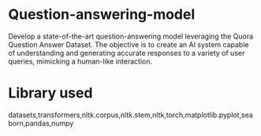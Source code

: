 # Question-answering-model
Develop a state-of-the-art question-answering model leveraging the Quora Question Answer Dataset. The objective is to create an AI system capable of understanding and generating accurate responses to a variety of user queries, mimicking a human-like interaction.

# Library used
datasets,transformers,nltk.corpus,nltk.stem,nltk,torch,matplotlib.pyplot,seaborn,pandas,numpy
